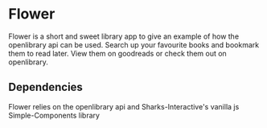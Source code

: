 # Flower
Flower is a short and sweet library app to give an example of how the openlibrary api can be used. Search up your favourite books and bookmark them to read later. View them on goodreads or check them out on openlibrary.

## Dependencies
Flower relies on the openlibrary api and Sharks-Interactive's vanilla js Simple-Components library


